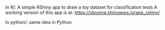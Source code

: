 In R/:
A simple RShiny app to draw a toy dataset for classification tests
A working version of this app is at: https://sbosma.shinyapps.io/app_rshiny/

In python/:
same idea in Python

